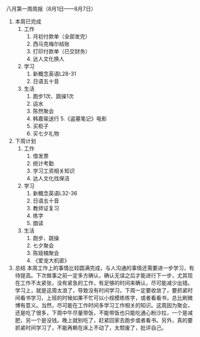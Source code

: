 八月第一周周报（8月1日——8月7日）

1.	本周已完成
    1. 工作
        1. 月初付款单（全部发完）
		2. 西马克梅尔结账
		3. 打印付款单（已交财务）
		4. 达人文化换人
	2. 学习
		1. 新概念英语L28-31
		2. 日语五十音
	3. 生活
		1. 跑步1次、跳操1次
		2. 运水
		3. 陈然聚会
		4. 韩嘉瑜送行
		5.《盗墓笔记》电影
		6. 买柜子
		7. 买七夕礼物
2.  下周计划
	1. 工作
		1. 借发票
		2. 统计考勤
		3. 学习工资相关知识
		4. 达人文化找保洁
	2. 学习
		1. 新概念英语L32-36
		2. 日语五十音
		3. 教师证复习
		4. 练字
		5. 朗读
	3. 生活
		1. 跑步、跳操
		2. 七夕聚会
		3. 陈娅楠聚会
		4. 《爱宠大机密》
3.  总结
	本周工作上的事情比较圆满完成，与人沟通的事情还需要进一步学习，有待提高。下次做事之前一定多方确认，确认无误之后才能进行下一步，尤其现在工作不太紧张，没有紧急的工作，有足够的时间来确认，尽可能减少出错。学习上，就是这周太浪了，导致没有时间学习，下周一定要收敛了，要抓紧时间看书学习，上班的时候如果不忙可以小规模练练字，或者看看书，总比刷微博有意义。当然，尽可能在工作时间多学习工作相关的知识。这周因为聚会，还是吃了很多，下周中午尽量带饭，不能带饭也只能吃通心粉沙拉，一个是减肥，另一个是没钱。晚上就别吃了，赶紧回家去跑步或者看书。另外，真的要抓紧时间学习了，不能再赖在床上不动了，太颓废了，批评自己。